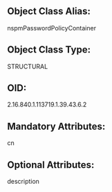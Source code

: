 ## Object Class Alias:
  nspmPasswordPolicyContainer

## Object Class Type:
  STRUCTURAL

## OID:
  2.16.840.1.113719.1.39.43.6.2

## Mandatory Attributes:
  cn

## Optional Attributes:
  description
